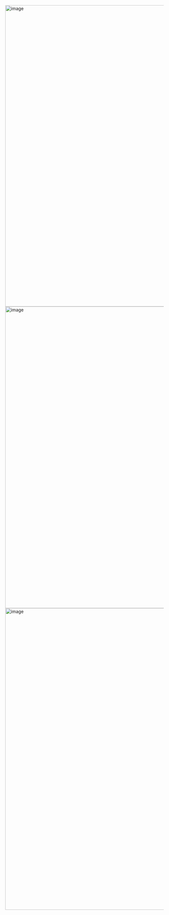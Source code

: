 <img width="959" alt="image" src="https://user-images.githubusercontent.com/47243101/151571043-912f32f3-022a-47dd-9085-8fe6ec8a4ddc.png">
<img width="960" alt="image" src="https://user-images.githubusercontent.com/47243101/151570945-31338848-df6c-4b78-9b9e-0626c22d8ac9.png">
<img width="960" alt="image" src="https://user-images.githubusercontent.com/47243101/151571004-673560ea-e30a-4baa-9448-fa0f3c49fecd.png">
